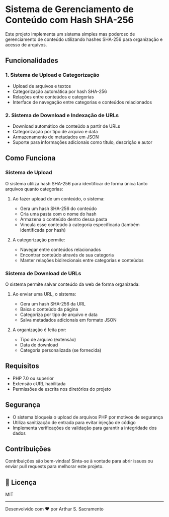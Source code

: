 # Sistema de Gerenciamento de Conteúdo com Hash SHA-256

Este projeto implementa um sistema simples mas poderoso de gerenciamento de conteúdo utilizando hashes SHA-256 para organização e acesso de arquivos.

## Funcionalidades

### 1. Sistema de Upload e Categorização
- Upload de arquivos e textos
- Categorização automática por hash SHA-256
- Relações entre conteúdos e categorias
- Interface de navegação entre categorias e conteúdos relacionados

### 2. Sistema de Download e Indexação de URLs
- Download automático de conteúdo a partir de URLs
- Categorização por tipo de arquivo e data
- Armazenamento de metadados em JSON
- Suporte para informações adicionais como título, descrição e autor

## Como Funciona

### Sistema de Upload
O sistema utiliza hash SHA-256 para identificar de forma única tanto arquivos quanto categorias:

1. Ao fazer upload de um conteúdo, o sistema:
   - Gera um hash SHA-256 do conteúdo
   - Cria uma pasta com o nome do hash
   - Armazena o conteúdo dentro dessa pasta
   - Vincula esse conteúdo à categoria especificada (também identificada por hash)

2. A categorização permite:
   - Navegar entre conteúdos relacionados
   - Encontrar conteúdo através de sua categoria
   - Manter relações bidirecionais entre categorias e conteúdos

### Sistema de Download de URLs
O sistema permite salvar conteúdo da web de forma organizada:

1. Ao enviar uma URL, o sistema:
   - Gera um hash SHA-256 da URL
   - Baixa o conteúdo da página
   - Categoriza por tipo de arquivo e data
   - Salva metadados adicionais em formato JSON

2. A organização é feita por:
   - Tipo de arquivo (extensão)
   - Data de download
   - Categoria personalizada (se fornecida)

## Requisitos

- PHP 7.0 ou superior
- Extensão cURL habilitada
- Permissões de escrita nos diretórios do projeto

## Segurança

- O sistema bloqueia o upload de arquivos PHP por motivos de segurança
- Utiliza sanitização de entrada para evitar injeção de código
- Implementa verificações de validação para garantir a integridade dos dados

## Contribuições

Contribuições são bem-vindas! Sinta-se à vontade para abrir issues ou enviar pull requests para melhorar este projeto.

## 📝 Licença

MIT

---

Desenvolvido com ❤️ por Arthur S. Sacramento
